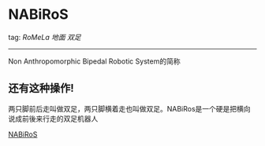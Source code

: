 # NABiRoS
tag: *RoMeLa* *地面* *双足*

---

Non Anthropomorphic Bipedal Robotic System的简称

## 还有这种操作!  ##
两只脚前后走叫做双足，两只脚横着走也叫做双足。NABiRos是一个硬是把横向说成前後来行走的双足机器人


[NABiRoS](https://www.youtube.com/watch?v=Y5UoQsHJskw)
